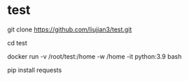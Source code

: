 # test

git clone https://github.com/liujian3/test.git

cd test

docker run -v /root/test:/home -w /home -it python:3.9 bash

pip install requests
